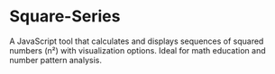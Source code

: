 # Square-Series
A JavaScript tool that calculates and displays sequences of squared numbers (n²) with visualization options. Ideal for math education and number pattern analysis.
